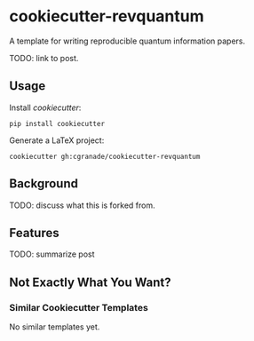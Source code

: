 # cookiecutter-revquantum

A template for writing reproducible quantum information papers.

TODO: link to post.

## Usage

Install *cookiecutter*:

    pip install cookiecutter

Generate a LaTeX project:

    cookiecutter gh:cgranade/cookiecutter-revquantum

## Background

TODO: discuss what this is forked from.

## Features

TODO: summarize post

## Not Exactly What You Want?

### Similar Cookiecutter Templates

No similar templates yet.
